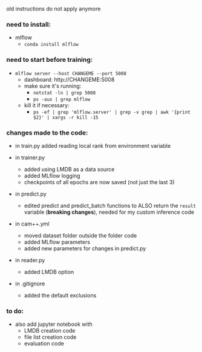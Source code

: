 old instructions do not apply anymore

### need to install:

- mlflow
  - `conda install mlflow`

### need to start before training:

- `mlflow server --host CHANGEME --port 5008`
  - dashboard: http://CHANGEME:5008
  - make sure it's running:
    - `netstat -ln | grep 5008`
    - `ps -aux | grep mlflow`
  - kill it if necessary:
    - `ps -ef | grep 'mlflow.server' | grep -v grep | awk '{print $2}' | xargs -r kill -15`

### changes made to the code:

- in train.py added reading local rank from environment variable

- in trainer.py

  - added using LMDB as a data source
  - added MLflow logging
  - checkpoints of all epochs are now saved (not just the last 3)

- in predict.py

  - edited predict and predict_batch functions to ALSO return the `result` variable (**breaking changes**), needed for my custom inference code

- in cam++.yml

  - moved dataset folder outside the folder code
  - added MLflow parameters
  - added new parameters for changes in predict.py

- in reader.py

  - added LMDB option

- in .gitignore

  - added the default exclusions

### to do:

- also add jupyter notebook with
  - LMDB creation code
  - file list creation code
  - evaluation code
